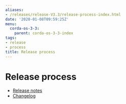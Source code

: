 ```yaml
---
aliases:
- /releases/release-V3.3/release-process-index.html
date: '2020-01-08T09:59:25Z'
menu:
  corda-os-3-3:
    parent: corda-os-3-3-index
tags:
- release
- process
title: Release process
---
```



# Release process



* [Release notes](release-notes.md)
* [Changelog](changelog.md)



